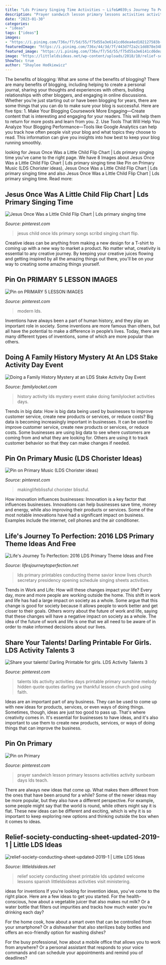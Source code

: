 ```yaml
---
title: "Lds Primary Singing Time Activities ~ Life&#039;s Journey To Perfection: 2016 Lds Primary Theme Ideas And Free"
description: "Prayer sandwich lesson primary lessons activities activity sunbeam days lds teach"
date: "2023-01-30"
categories:
- "ideas"
tags: ["ideas"]
images:
- "https://i.pinimg.com/736x/f7/5d/55/f75d55a3e6141cd6dea4ed102127583b--sunbeam-lessons-singing-time.jpg"
featuredImage: "https://i.pinimg.com/736x/44/3d/7f/443d7f2a2c1dd878e34b973121f00c10--lds-achievement-day-activities-activity-days-lds-talents.jpg"
featured_image: "https://i.pinimg.com/736x/f7/5d/55/f75d55a3e6141cd6dea4ed102127583b--sunbeam-lessons-singing-time.jpg"
image: "https://littleldsideas.net/wp-content/uploads/2018/10/relief-society-conducting-sheet-updated-2019-1.jpg"
ShowToc: true
author: "Shaylee Hodkiewicz"
---
```



The benefits of blogging: What are some of the benefits of blogging?
There are many benefits of blogging, including helping to create a personal journal, sharing your thoughts and experiences with others, building relationships with other bloggers, and engaging in online discussions. Whether you’re just starting out or have been blogging for years, there are some things that you can do to make sure your blog is successful. Here are five tips: 1. Make Your Blogging Coursework More Engaging—Create content that is interesting and engaging for your readers. This will help them to return for more posts and learn from you.
2. Use Tools That Will Help You Analyze Your Blogging Performance—Tools like Google Analytics can help you track how often people visit your blog and what topics they choose to read. This information can give you insights into how best to keep your blog running smoothly.


	

		
looking for Jesus Once Was a Little Child Flip Chart | Lds primary singing time you've came to the right page. We have 8 Images about Jesus Once Was a Little Child Flip Chart | Lds primary singing time like Pin on Primary Music (LDS Chorister ideas), Jesus Once Was a Little Child Flip Chart | Lds primary singing time and also Jesus Once Was a Little Child Flip Chart | Lds primary singing time. Read more:
		
    
## Jesus Once Was A Little Child Flip Chart | Lds Primary Singing Time

<img loading=lazy src="https://i.pinimg.com/736x/0a/6f/58/0a6f58e560ff84fbd9a724bf6be43ac6.jpg" onerror="this.onerror=null;this.src='https://tse2.mm.bing.net/th?id=OIP.iqlCTvpNEDDUW4Y4FslY7wHaJ3&amp;pid=15.1';" alt="Jesus Once Was a Little Child Flip Chart | Lds primary singing time">

_Source: pinterest.com_

>jesus child once lds primary songs scribd singing chart flip. 

	

Creative ideas can be anything from making a new design for a T-shirt to coming up with a new way to market a product. No matter what, creativity is essential to any creative journey. By keeping your creative juices flowing and getting inspired by all the amazing things out there, you'll be on your way to creating some amazing things yourself.

    
## Pin On PRIMARY 5 LESSON IMAGES

<img loading=lazy src="https://i.pinimg.com/736x/65/12/f6/6512f6aa337966416e8c413d46df5a82--charts-modern.jpg" onerror="this.onerror=null;this.src='https://tse2.mm.bing.net/th?id=OIP.HQCHIAn0P6xu_3Mn1u5wZAHaJ2&amp;pid=15.1';" alt="Pin on PRIMARY 5 LESSON IMAGES">

_Source: pinterest.com_

>modern lds. 

	

Inventions have always been a part of human history, and they play an important role in society. Some inventions are more famous than others, but all have the potential to make a difference in people’s lives. Today, there are many different types of inventions, some of which are more popular than others.

    
## Doing A Family History Mystery At An LDS Stake Activity Day Event

<img loading=lazy src="https://i0.wp.com/familylocket.com/wp-content/uploads/2018/04/Stake-activity-day-family-history-mystery-683x1024.png?resize=554%2C831" onerror="this.onerror=null;this.src='https://tse1.mm.bing.net/th?id=OIP.M07Qnxa16OVzrGLtLjoE5gHaLH&amp;pid=15.1';" alt="Doing a Family History Mystery at an LDS Stake Activity Day Event">

_Source: familylocket.com_

>history activity lds mystery event stake doing familylocket activities days. 

	

Trends in big data: How is big data being used by businesses to improve customer service, create new products or services, or reduce costs?
Big data is becoming increasingly important in businesses. It can be used to improve customer service, create new products or services, or reduce costs. Some businesses are using big data to see where customers are coming from and what they are looking for. Others are using it to track customer behavior so that they can make changes if needed.

    
## Pin On Primary Music (LDS Chorister Ideas)

<img loading=lazy src="https://i.pinimg.com/736x/63/95/d0/6395d02ca8e81e993a6bf600daebf443.jpg" onerror="this.onerror=null;this.src='https://tse2.mm.bing.net/th?id=OIP.5ugfU18GGSMGiV_KGnhDEwHaP7&amp;pid=15.1';" alt="Pin on Primary Music (LDS Chorister ideas)">

_Source: pinterest.com_

>makinglifeblissful chorister blissful. 

	

How innovation influences businesses:
Innovation is a key factor that influences businesses. Innovations can help businesses save time, money and energy, while also improving their products or services. Some of the most notable innovations have had a significant impact on business. Examples include the internet, cell phones and the air conditioner.

    
## Life&#039;s Journey To Perfection: 2016 LDS Primary Theme Ideas And Free

<img loading=lazy src="http://2.bp.blogspot.com/-okJ25IUNpr4/VgS4kT2-fnI/AAAAAAAAIBI/OisDk2QllVk/s1600/conducting%2Bsheet%2Bblank.jpg" onerror="this.onerror=null;this.src='https://tse2.mm.bing.net/th?id=OIP.cu6Nvx0fzDWTxTBVrdYBDgHaJl&amp;pid=15.1';" alt="Life&#039;s Journey To Perfection: 2016 LDS Primary Theme Ideas and Free">

_Source: lifesjourneytoperfection.net_

>lds primary printables conducting theme savior know lives church secretary presidency opening schedule singing sheets activities. 

	

Trends in Work and Life: How will these changes impact your life?
Every day, more and more people are working outside the home. This shift in work and life has had a large impact on society as a whole. Some argue that this change is good for society because it allows people to work better and get closer to their goals. Others worry about the future of work and life, saying that these changes will have a negative impact on society as a whole. The idea of the future of work and life is one that we all need to be aware of in order to make informed decisions about our lives.

    
## Share Your Talents! Darling Printable For Girls. LDS Activity Talents 3

<img loading=lazy src="https://i.pinimg.com/736x/44/3d/7f/443d7f2a2c1dd878e34b973121f00c10--lds-achievement-day-activities-activity-days-lds-talents.jpg" onerror="this.onerror=null;this.src='https://tse2.mm.bing.net/th?id=OIP.OmIQgWzL3FVI33Ep-J0pDAAAAA&amp;pid=15.1';" alt="Share your talents! Darling Printable for girls. LDS Activity Talents 3">

_Source: pinterest.com_

>talents lds activity activities days printable primary sunshine melody hidden quote quotes darling yw thankful lesson church god using faith. 

	

Ideas are an important part of any business. They can be used to come up with new ideas for products, services, or even ways of doing things. Sometimes, though, ideas are just too good to pass up. That's where creativity comes in. It's essential for businesses to have ideas, and it's also important to use them to create new products, services, or ways of doing things that can improve the business.

    
## Pin On Primary

<img loading=lazy src="https://i.pinimg.com/736x/f7/5d/55/f75d55a3e6141cd6dea4ed102127583b--sunbeam-lessons-singing-time.jpg" onerror="this.onerror=null;this.src='https://tse1.mm.bing.net/th?id=OIP.5vDwvE6FDK0fSiLVeh2qXwHaJ3&amp;pid=15.1';" alt="Pin on Primary">

_Source: pinterest.com_

>prayer sandwich lesson primary lessons activities activity sunbeam days lds teach. 

	

There are always new ideas that come up. What makes them different from the ones that have been around for a while? Some of the newer ideas may be more popular, but they also have a different perspective. For example, some people might say that the world is round, while others might say it is flat. These new ideas can be different and exciting, which is why it is so important to keep exploring new options and thinking outside the box when it comes to ideas.

    
## Relief-society-conducting-sheet-updated-2019-1 | Little LDS Ideas

<img loading=lazy src="https://littleldsideas.net/wp-content/uploads/2018/10/relief-society-conducting-sheet-updated-2019-1.jpg" onerror="this.onerror=null;this.src='https://tse3.mm.bing.net/th?id=OIP.K1LXdMNDuhJ6kSMwoa49YAHaJ4&amp;pid=15.1';" alt="relief-society-conducting-sheet-updated-2019-1 | Little LDS Ideas">

_Source: littleldsideas.net_

>relief society conducting sheet printable lds updated welcome lessons spanish littleldsideas activities visit ministering. 

	

ideas for inventions
If you're looking for invention ideas, you've come to the right place. Here are a few ideas to get you started.
For the health-conscious, how about a vegetable juicer that also makes nut milk? Or a water bottle that filters out impurities and tracks how much water you're drinking each day?

For the home cook, how about a smart oven that can be controlled from your smartphone? Or a dishwasher that also sterilizes baby bottles and offers an eco-friendly option for washing dishes?

For the busy professional, how about a mobile office that allows you to work from anywhere? Or a personal assistant that responds to your voice commands and can schedule your appointments and remind you of deadlines?

